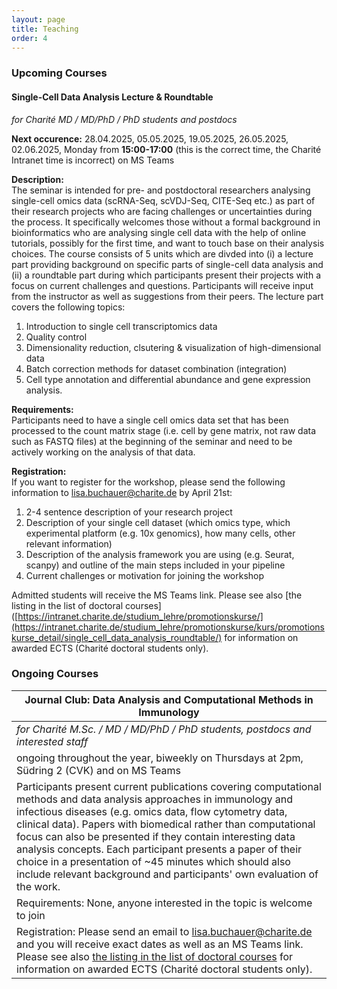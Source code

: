 ```yaml
---
layout: page
title: Teaching
order: 4
---
```


### Upcoming Courses

#### __Single-Cell Data Analysis Lecture & Roundtable__

_for Charité MD / MD/PhD / PhD students and postdocs_

**Next occurence:** 28.04.2025, 05.05.2025, 19.05.2025, 26.05.2025, 02.06.2025, Monday from __15:00-17:00__ (this is the correct time, the Charité Intranet time is incorrect) on MS Teams

**Description:**  
The seminar is intended for pre- and postdoctoral researchers analysing single-cell omics data (scRNA-Seq, scVDJ-Seq, CITE-Seq etc.) as part of their research projects who are facing challenges or uncertainties during the process. It specifically welcomes those without a formal background in bioinformatics who are analysing single cell data with the help of online tutorials, possibly for the first time, and want to touch base on their analysis choices. The course consists of 5 units which are divded into (i) a lecture part providing background on specific parts of single-cell data analysis and (ii) a roundtable part during which participants present their projects with a focus on current challenges and questions. Participants will receive input from the instructor as well as suggestions from their peers. The lecture part covers the following topics: 
1) Introduction to single cell transcriptomics data
2) Quality control
3) Dimensionality reduction, clsutering & visualization of high-dimensional data
4) Batch correction methods for dataset combination (integration)
5) Cell type annotation and differential abundance and gene expression analysis.

**Requirements:**  
Participants need to have a single cell omics data set that has been processed to the count matrix stage (i.e. cell by gene matrix, not raw data such as FASTQ files) at the beginning of the seminar and need to be actively working on the analysis of that data.

**Registration:**  
If you want to register for the workshop, please send the following information to lisa.buchauer@charite.de by April 21st:
1. 2-4 sentence description of your research project
2. Description of your single cell dataset (which omics type, which experimental platform (e.g. 10x genomics), how many cells, other relevant information)
3. Description of the analysis framework you are using (e.g. Seurat, scanpy) and outline of the main steps included in your pipeline
4. Current challenges or motivation for joining the workshop

Admitted students will receive the MS Teams link. Please see also [the listing in the list of doctoral courses]([https://intranet.charite.de/studium_lehre/promotionskurse/](https://intranet.charite.de/studium_lehre/promotionskurse/kurs/promotionskurse_detail/single_cell_data_analysis_roundtable/) for information on awarded ECTS (Charité doctoral students only).
### Ongoing Courses

| __Journal Club: Data Analysis and Computational Methods in Immunology__                                                                                                                                                                                                                                                                                                                                                                                                                                            |
|--------------------------------------------------------------------------------------------------------------------------------------------------------------------------------------------------------------------------------------------------------------------------------------------------------------------------------------------------------------------------------------------------------------------------------------------------------------------------------------------------------------------|
| _for Charité M.Sc. / MD / MD/PhD / PhD students, postdocs and interested staff_                                                                                                                                                                                                                                                                                                                                                                                                                                    |
| ongoing throughout the year, biweekly on Thursdays at 2pm,  Südring 2 (CVK) and on MS Teams                                                                                                                                                                                                                                                                                                                                                                                                                        |
| Participants present current publications covering computational methods and data analysis approaches in immunology and infectious diseases (e.g. omics data, flow cytometry data, clinical data). Papers with biomedical rather than computational focus can also be presented if they contain interesting data analysis concepts. Each participant presents a paper of their choice in a presentation of ~45 minutes which should also include relevant background and participants' own evaluation of the work. |
| Requirements: None, anyone interested in the topic is welcome to join                                                                                                                                                                                                                                                                                                                                                                                                                                              |
| Registration: Please send an email to lisa.buchauer@charite.de and you will receive exact dates as well as an MS Teams link. Please see also [the listing in the list of doctoral courses](https://intranet.charite.de/studium_lehre/promotionskurse/kurs/promotionskurse_detail/data_analysis_and_computational_methods_in_immunology/) for information on awarded ECTS (Charité doctoral students only).                                                                                                                                         |



